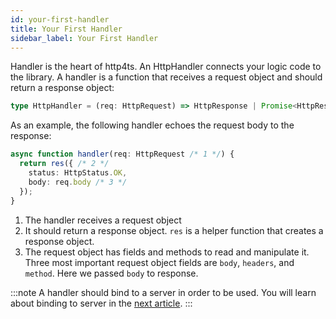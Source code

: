 ```yaml
---
id: your-first-handler
title: Your First Handler
sidebar_label: Your First Handler
---
```


Handler is the heart of http4ts. An HttpHandler connects your logic code to the library. A handler is a function that receives a request object and should return a response object:

```ts
type HttpHandler = (req: HttpRequest) => HttpResponse | Promise<HttpResponse>;
```

As an example, the following handler echoes the request body to the response:

```ts
async function handler(req: HttpRequest /* 1 */) {
  return res({ /* 2 */
    status: HttpStatus.OK,
    body: req.body /* 3 */
  });
}
```

1. The handler receives a request object 
2. It should return a response object. `res` is a helper function that creates a response object.
3. The request object has fields and methods to read and manipulate it. Three most important request object fields are `body`, `headers`, and `method`. Here we passed `body` to response.

:::note
A handler should bind to a server in order to be used. You will learn about binding to server in the [next article](binding-to-node-js-server.md).
:::

